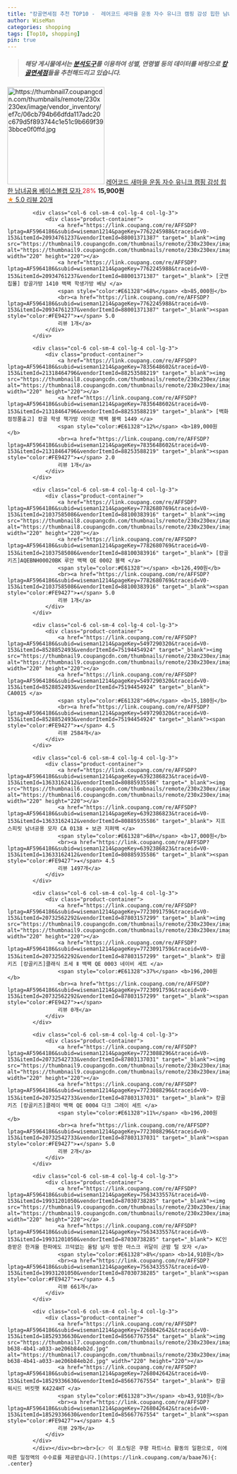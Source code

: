 ```yaml
---
title: "캉골면세점 추천 TOP10 -  레어코드 새마을 운동 자수 유니크 캠핑 감성 힙한 남녀공용 베이스볼캡 모자 "
author: WiseMan
categories: shopping
tags: [Top10, shopping]
pin: true
---
```


> ##### 해당 게시물에서는 [**분석도구**](https://itemscout.io/)를 이용하여 **성별**, **연령별** 등의 데이터를 바탕으로 [**캉골면세점**](https://link.coupang.com/a/baae76)들을 추천해드리고 있습니다.
<div class="container"><div class="row">
            <div class="col-6 col-sm-4 col-lg-4 col-lg-3">
                <div class="product-container">
                    <a href="https://link.coupang.com/re/AFFSDP?lptag=AF5964186&subid=wiseman1214&pageKey=5846591999&traceid=V0-153&itemId=10160800641&vendorItemId=77443424455" target="_blank"><img src="https://thumbnail7.coupangcdn.com/thumbnails/remote/230x230ex/image/vendor_inventory/ef7c/06cb794b66dfda117adc20c679d5f893744c1e51c9b669f393bbce0f0ffd.jpg" alt="https://thumbnail7.coupangcdn.com/thumbnails/remote/230x230ex/image/vendor_inventory/ef7c/06cb794b66dfda117adc20c679d5f893744c1e51c9b669f393bbce0f0ffd.jpg" width="220" height="220"></a>
                    <a href="https://link.coupang.com/re/AFFSDP?lptag=AF5964186&subid=wiseman1214&pageKey=5846591999&traceid=V0-153&itemId=10160800641&vendorItemId=77443424455" target="_blank"> 레어코드 새마을 운동 자수 유니크 캠핑 감성 힙한 남녀공용 베이스볼캡 모자 </a>
                    <span style="color:#E61328">28%</span> <b>15,900원</b>
                    <br><a href="https://link.coupang.com/re/AFFSDP?lptag=AF5964186&subid=wiseman1214&pageKey=5846591999&traceid=V0-153&itemId=10160800641&vendorItemId=77443424455" target="_blank"><span style="color:#FE9427">★</span> 5.0
                    리뷰 20개</a>
                </div>
            </div>
            
            <div class="col-6 col-sm-4 col-lg-4 col-lg-3">
                <div class="product-container">
                    <a href="https://link.coupang.com/re/AFFSDP?lptag=AF5964186&subid=wiseman1214&pageKey=7762245988&traceid=V0-153&itemId=20934761237&vendorItemId=88001371387" target="_blank"><img src="https://thumbnail9.coupangcdn.com/thumbnails/remote/230x230ex/image/vendor_inventory/517f/1314d7444cc60528dcc12e96b958ca01a1acd8303aaaa19e5eda43a9ad95.jpg" alt="https://thumbnail9.coupangcdn.com/thumbnails/remote/230x230ex/image/vendor_inventory/517f/1314d7444cc60528dcc12e96b958ca01a1acd8303aaaa19e5eda43a9ad95.jpg" width="220" height="220"></a>
                    <a href="https://link.coupang.com/re/AFFSDP?lptag=AF5964186&subid=wiseman1214&pageKey=7762245988&traceid=V0-153&itemId=20934761237&vendorItemId=88001371387" target="_blank"> [굿앤칩몰] 캉골가방 1410 백팩 학생가방 베낭 </a>
                    <span style="color:#E61328">68%</span> <b>85,000원</b>
                    <br><a href="https://link.coupang.com/re/AFFSDP?lptag=AF5964186&subid=wiseman1214&pageKey=7762245988&traceid=V0-153&itemId=20934761237&vendorItemId=88001371387" target="_blank"><span style="color:#FE9427">★</span> 5.0
                    리뷰 1개</a>
                </div>
            </div>
            
            <div class="col-6 col-sm-4 col-lg-4 col-lg-3">
                <div class="product-container">
                    <a href="https://link.coupang.com/re/AFFSDP?lptag=AF5964186&subid=wiseman1214&pageKey=7835648602&traceid=V0-153&itemId=21318464796&vendorItemId=88253588219" target="_blank"><img src="https://thumbnail8.coupangcdn.com/thumbnails/remote/230x230ex/image/vendor_inventory/50b0/912a6fa02aea6021bd8458e0c42ba946b4f56028da4bd84b437fc3b3d238.jpg" alt="https://thumbnail8.coupangcdn.com/thumbnails/remote/230x230ex/image/vendor_inventory/50b0/912a6fa02aea6021bd8458e0c42ba946b4f56028da4bd84b437fc3b3d238.jpg" width="220" height="220"></a>
                    <a href="https://link.coupang.com/re/AFFSDP?lptag=AF5964186&subid=wiseman1214&pageKey=7835648602&traceid=V0-153&itemId=21318464796&vendorItemId=88253588219" target="_blank"> [백화점정품출고] 캉골 학생 책가방 아이콘 백팩 블랙 1449 </a>
                    <span style="color:#E61328">12%</span> <b>189,000원</b>
                    <br><a href="https://link.coupang.com/re/AFFSDP?lptag=AF5964186&subid=wiseman1214&pageKey=7835648602&traceid=V0-153&itemId=21318464796&vendorItemId=88253588219" target="_blank"><span style="color:#FE9427">★</span> 2.0
                    리뷰 1개</a>
                </div>
            </div>
            
            <div class="col-6 col-sm-4 col-lg-4 col-lg-3">
                <div class="product-container">
                    <a href="https://link.coupang.com/re/AFFSDP?lptag=AF5964186&subid=wiseman1214&pageKey=7782680769&traceid=V0-153&itemId=21037585086&vendorItemId=88100383916" target="_blank"><img src="https://thumbnail8.coupangcdn.com/thumbnails/remote/230x230ex/image/vendor_inventory/14c4/6c3183fa58ac45d6d285afa4e363f291020b144fb224e182be50a7921b0e.jpg" alt="https://thumbnail8.coupangcdn.com/thumbnails/remote/230x230ex/image/vendor_inventory/14c4/6c3183fa58ac45d6d285afa4e363f291020b144fb224e182be50a7921b0e.jpg" width="220" height="220"></a>
                    <a href="https://link.coupang.com/re/AFFSDP?lptag=AF5964186&subid=wiseman1214&pageKey=7782680769&traceid=V0-153&itemId=21037585086&vendorItemId=88100383916" target="_blank"> [캉골키즈]AQEBNH00020BK 루안 백팩 QE 0002 블랙 </a>
                    <span style="color:#E61328"></span> <b>126,490원</b>
                    <br><a href="https://link.coupang.com/re/AFFSDP?lptag=AF5964186&subid=wiseman1214&pageKey=7782680769&traceid=V0-153&itemId=21037585086&vendorItemId=88100383916" target="_blank"><span style="color:#FE9427">★</span> 5.0
                    리뷰 1개</a>
                </div>
            </div>
            
            <div class="col-6 col-sm-4 col-lg-4 col-lg-3">
                <div class="product-container">
                    <a href="https://link.coupang.com/re/AFFSDP?lptag=AF5964186&subid=wiseman1214&pageKey=5497290320&traceid=V0-153&itemId=8528852493&vendorItemId=75194454924" target="_blank"><img src="https://thumbnail9.coupangcdn.com/thumbnails/remote/230x230ex/image/vendor_inventory/8a39/e1798b73e6c527767cf33c53e98cd948a1a403ae4d29cd92974bca986d7b.jpg" alt="https://thumbnail9.coupangcdn.com/thumbnails/remote/230x230ex/image/vendor_inventory/8a39/e1798b73e6c527767cf33c53e98cd948a1a403ae4d29cd92974bca986d7b.jpg" width="220" height="220"></a>
                    <a href="https://link.coupang.com/re/AFFSDP?lptag=AF5964186&subid=wiseman1214&pageKey=5497290320&traceid=V0-153&itemId=8528852493&vendorItemId=75194454924" target="_blank"> CA0015 </a>
                    <span style="color:#E61328">60%</span> <b>15,180원</b>
                    <br><a href="https://link.coupang.com/re/AFFSDP?lptag=AF5964186&subid=wiseman1214&pageKey=5497290320&traceid=V0-153&itemId=8528852493&vendorItemId=75194454924" target="_blank"><span style="color:#FE9427">★</span> 4.5
                    리뷰 2584개</a>
                </div>
            </div>
            
            <div class="col-6 col-sm-4 col-lg-4 col-lg-3">
                <div class="product-container">
                    <a href="https://link.coupang.com/re/AFFSDP?lptag=AF5964186&subid=wiseman1214&pageKey=6392386823&traceid=V0-153&itemId=13633162412&vendorItemId=80885935586" target="_blank"><img src="https://thumbnail6.coupangcdn.com/thumbnails/remote/230x230ex/image/vendor_inventory/97f2/9149baaad965474f0b3b99e36d97b5dc83609b28273205791461726638ea.jpg" alt="https://thumbnail6.coupangcdn.com/thumbnails/remote/230x230ex/image/vendor_inventory/97f2/9149baaad965474f0b3b99e36d97b5dc83609b28273205791461726638ea.jpg" width="220" height="220"></a>
                    <a href="https://link.coupang.com/re/AFFSDP?lptag=AF5964186&subid=wiseman1214&pageKey=6392386823&traceid=V0-153&itemId=13633162412&vendorItemId=80885935586" target="_blank"> 지프스피릿 남녀공용 모자 CA 0138 + 보관 지퍼백 </a>
                    <span style="color:#E61328">68%</span> <b>17,000원</b>
                    <br><a href="https://link.coupang.com/re/AFFSDP?lptag=AF5964186&subid=wiseman1214&pageKey=6392386823&traceid=V0-153&itemId=13633162412&vendorItemId=80885935586" target="_blank"><span style="color:#FE9427">★</span> 4.5
                    리뷰 1497개</a>
                </div>
            </div>
            
            <div class="col-6 col-sm-4 col-lg-4 col-lg-3">
                <div class="product-container">
                    <a href="https://link.coupang.com/re/AFFSDP?lptag=AF5964186&subid=wiseman1214&pageKey=7723091759&traceid=V0-153&itemId=20732562292&vendorItemId=87803157299" target="_blank"><img src="https://thumbnail9.coupangcdn.com/thumbnails/remote/230x230ex/image/vendor_inventory/581b/c9cb09bcd11fada88e6d35c08da45d3bb00ce73b5ddf6268eaa0b8222779.jpg" alt="https://thumbnail9.coupangcdn.com/thumbnails/remote/230x230ex/image/vendor_inventory/581b/c9cb09bcd11fada88e6d35c08da45d3bb00ce73b5ddf6268eaa0b8222779.jpg" width="220" height="220"></a>
                    <a href="https://link.coupang.com/re/AFFSDP?lptag=AF5964186&subid=wiseman1214&pageKey=7723091759&traceid=V0-153&itemId=20732562292&vendorItemId=87803157299" target="_blank"> 캉골키즈 [캉골키즈]클래식 조세 Ⅱ 백팩 QE 0003 네이비 세트 </a>
                    <span style="color:#E61328">37%</span> <b>196,200원</b>
                    <br><a href="https://link.coupang.com/re/AFFSDP?lptag=AF5964186&subid=wiseman1214&pageKey=7723091759&traceid=V0-153&itemId=20732562292&vendorItemId=87803157299" target="_blank"><span style="color:#FE9427">★</span> 
                    리뷰 0개</a>
                </div>
            </div>
            
            <div class="col-6 col-sm-4 col-lg-4 col-lg-3">
                <div class="product-container">
                    <a href="https://link.coupang.com/re/AFFSDP?lptag=AF5964186&subid=wiseman1214&pageKey=7723088296&traceid=V0-153&itemId=20732542733&vendorItemId=87803137031" target="_blank"><img src="https://thumbnail9.coupangcdn.com/thumbnails/remote/230x230ex/image/vendor_inventory/701f/13f1d9a6c8446203a501909aed117606d4b2627952e8b43a2a3976f7caa0.jpg" alt="https://thumbnail9.coupangcdn.com/thumbnails/remote/230x230ex/image/vendor_inventory/701f/13f1d9a6c8446203a501909aed117606d4b2627952e8b43a2a3976f7caa0.jpg" width="220" height="220"></a>
                    <a href="https://link.coupang.com/re/AFFSDP?lptag=AF5964186&subid=wiseman1214&pageKey=7723088296&traceid=V0-153&itemId=20732542733&vendorItemId=87803137031" target="_blank"> 캉골키즈 [캉골키즈]클레이 백팩 QE 0004 다크 그레이 세트 </a>
                    <span style="color:#E61328">11%</span> <b>196,200원</b>
                    <br><a href="https://link.coupang.com/re/AFFSDP?lptag=AF5964186&subid=wiseman1214&pageKey=7723088296&traceid=V0-153&itemId=20732542733&vendorItemId=87803137031" target="_blank"><span style="color:#FE9427">★</span> 5.0
                    리뷰 2개</a>
                </div>
            </div>
            
            <div class="col-6 col-sm-4 col-lg-4 col-lg-3">
                <div class="product-container">
                    <a href="https://link.coupang.com/re/AFFSDP?lptag=AF5964186&subid=wiseman1214&pageKey=7563433557&traceid=V0-153&itemId=19931201050&vendorItemId=87030738285" target="_blank"><img src="https://thumbnail9.coupangcdn.com/thumbnails/remote/230x230ex/image/vendor_inventory/5ac5/044d436f58e69fd8c9b471e7504cf058ebe1756ece3e8f91e48efc0de4e0.jpg" alt="https://thumbnail9.coupangcdn.com/thumbnails/remote/230x230ex/image/vendor_inventory/5ac5/044d436f58e69fd8c9b471e7504cf058ebe1756ece3e8f91e48efc0de4e0.jpg" width="220" height="220"></a>
                    <a href="https://link.coupang.com/re/AFFSDP?lptag=AF5964186&subid=wiseman1214&pageKey=7563433557&traceid=V0-153&itemId=19931201050&vendorItemId=87030738285" target="_blank"> KC인증받은 한겨울 한파에도 끄덕없는 올탐 남자 방한 마스크 귀달이 군밤 털 모자 </a>
                    <span style="color:#E61328">8%</span> <b>14,910원</b>
                    <br><a href="https://link.coupang.com/re/AFFSDP?lptag=AF5964186&subid=wiseman1214&pageKey=7563433557&traceid=V0-153&itemId=19931201050&vendorItemId=87030738285" target="_blank"><span style="color:#FE9427">★</span> 4.5
                    리뷰 661개</a>
                </div>
            </div>
            
            <div class="col-6 col-sm-4 col-lg-4 col-lg-3">
                <div class="product-container">
                    <a href="https://link.coupang.com/re/AFFSDP?lptag=AF5964186&subid=wiseman1214&pageKey=7268042642&traceid=V0-153&itemId=18529336630&vendorItemId=85667767554" target="_blank"><img src="https://thumbnail7.coupangcdn.com/thumbnails/remote/230x230ex/image/retail/images/2023/04/14/10/6/79b55869-b638-4b41-a033-ae206b84eb2d.jpg" alt="https://thumbnail7.coupangcdn.com/thumbnails/remote/230x230ex/image/retail/images/2023/04/14/10/6/79b55869-b638-4b41-a033-ae206b84eb2d.jpg" width="220" height="220"></a>
                    <a href="https://link.coupang.com/re/AFFSDP?lptag=AF5964186&subid=wiseman1214&pageKey=7268042642&traceid=V0-153&itemId=18529336630&vendorItemId=85667767554" target="_blank"> 캉골 워시드 버킷햇 K4224HT </a>
                    <span style="color:#E61328">3%</span> <b>43,910원</b>
                    <br><a href="https://link.coupang.com/re/AFFSDP?lptag=AF5964186&subid=wiseman1214&pageKey=7268042642&traceid=V0-153&itemId=18529336630&vendorItemId=85667767554" target="_blank"><span style="color:#FE9427">★</span> 4.5
                    리뷰 29개</a>
                </div>
            </div>
            </div></div><br><br>[👉 이 포스팅은 쿠팡 파트너스 활동의 일환으로, 이에 따른 일정액의 수수료를 제공받습니다.](https://link.coupang.com/a/baae76){: .center}